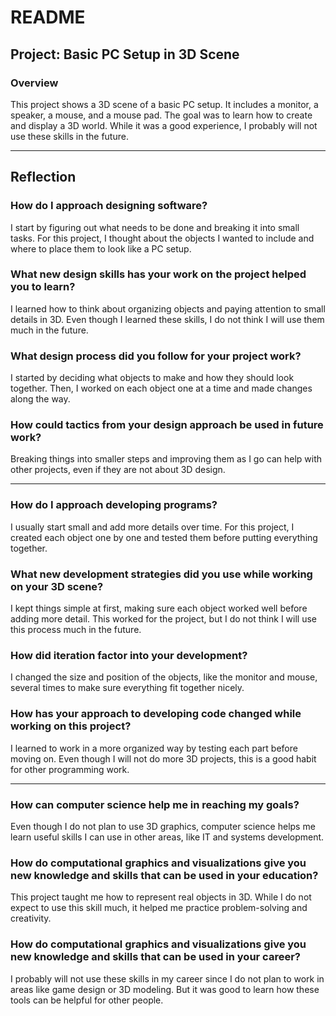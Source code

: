 # README

## Project: Basic PC Setup in 3D Scene

### Overview
This project shows a 3D scene of a basic PC setup. It includes a monitor, a speaker, a mouse, and a mouse pad. The goal was to learn how to create and display a 3D world. While it was a good experience, I probably will not use these skills in the future.

---

## Reflection

### How do I approach designing software?
I start by figuring out what needs to be done and breaking it into small tasks. For this project, I thought about the objects I wanted to include and where to place them to look like a PC setup.

### What new design skills has your work on the project helped you to learn?
I learned how to think about organizing objects and paying attention to small details in 3D. Even though I learned these skills, I do not think I will use them much in the future.

### What design process did you follow for your project work?
I started by deciding what objects to make and how they should look together. Then, I worked on each object one at a time and made changes along the way.

### How could tactics from your design approach be used in future work?
Breaking things into smaller steps and improving them as I go can help with other projects, even if they are not about 3D design.

---

### How do I approach developing programs?
I usually start small and add more details over time. For this project, I created each object one by one and tested them before putting everything together.

### What new development strategies did you use while working on your 3D scene?
I kept things simple at first, making sure each object worked well before adding more detail. This worked for the project, but I do not think I will use this process much in the future.

### How did iteration factor into your development?
I changed the size and position of the objects, like the monitor and mouse, several times to make sure everything fit together nicely.

### How has your approach to developing code changed while working on this project?
I learned to work in a more organized way by testing each part before moving on. Even though I will not do more 3D projects, this is a good habit for other programming work.

---

### How can computer science help me in reaching my goals?
Even though I do not plan to use 3D graphics, computer science helps me learn useful skills I can use in other areas, like IT and systems development.

### How do computational graphics and visualizations give you new knowledge and skills that can be used in your education?
This project taught me how to represent real objects in 3D. While I do not expect to use this skill much, it helped me practice problem-solving and creativity.

### How do computational graphics and visualizations give you new knowledge and skills that can be used in your career?
I probably will not use these skills in my career since I do not plan to work in areas like game design or 3D modeling. But it was good to learn how these tools can be helpful for other people.
